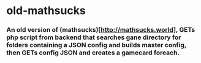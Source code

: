 # old-mathsucks
### An old version of (mathsucks)[http://mathsucks.world], GETs php script from backend that searches gane directory for folders containing a JSON config and builds master config, then GETs config JSON and creates a gamecard foreach. 
